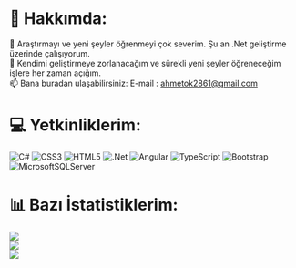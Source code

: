 # 💫 Hakkımda:
🔭 Araştırmayı ve yeni şeyler öğrenmeyi çok severim. Şu an .Net geliştirme üzerinde çalışıyorum.<br>
🤔 Kendimi geliştirmeye zorlanacağım ve sürekli yeni şeyler öğreneceğim işlere her zaman açığım.<br>
📫 Bana buradan ulaşabilirsiniz: E-mail : ahmetok2861@gmail.com <br>



# 💻 Yetkinliklerim:
![C#](https://img.shields.io/badge/c%23-%23239120.svg?style=for-the-badge&logo=c-sharp&logoColor=white) ![CSS3](https://img.shields.io/badge/css3-%231572B6.svg?style=for-the-badge&logo=css3&logoColor=white)  ![HTML5](https://img.shields.io/badge/html5-%23E34F26.svg?style=for-the-badge&logo=html5&logoColor=white) ![.Net](https://img.shields.io/badge/.NET-5C2D91?style=for-the-badge&logo=.net&logoColor=white)  ![Angular](https://img.shields.io/badge/angular-%23DD0031.svg?style=for-the-badge&logo=angular&logoColor=white) ![TypeScript](https://img.shields.io/badge/typescript-%23007ACC.svg?style=for-the-badge&logo=typescript&logoColor=white) ![Bootstrap](https://img.shields.io/badge/bootstrap-%23563D7C.svg?style=for-the-badge&logo=bootstrap&logoColor=white) ![MicrosoftSQLServer](https://img.shields.io/badge/Microsoft%20SQL%20Sever-CC2927?style=for-the-badge&logo=microsoft%20sql%20server&logoColor=white)
# 📊 Bazı İstatistiklerim:
![](https://github-readme-stats.vercel.app/api?username=Ahmetok28&theme=default&hide_border=false&include_all_commits=true&count_private=false)<br/>
![](https://github-readme-streak-stats.herokuapp.com/?user=Ahmetok28&theme=default&hide_border=false)<br/>
![](https://github-readme-stats.vercel.app/api/top-langs/?username=Ahmetok28&theme=default&hide_border=false&include_all_commits=true&count_private=false&layout=compact)
